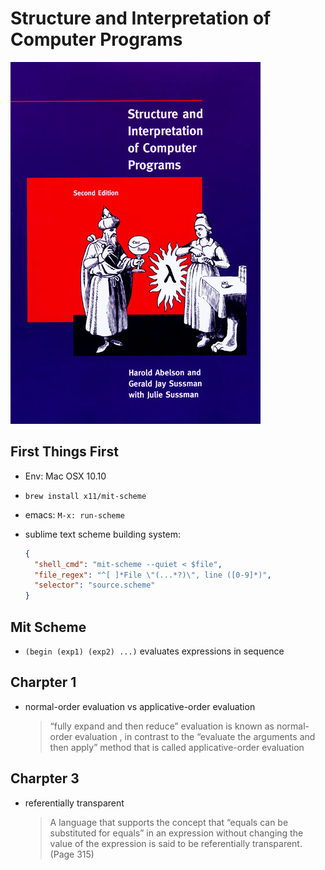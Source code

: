 # Structure and Interpretation of Computer Programs

![](./cover.jpg)

## First Things First

- Env: Mac OSX 10.10
  
- `brew install x11/mit-scheme`
  
- emacs: `M-x: run-scheme`
  
- sublime text scheme building system:
  
  ``` json
  {
    "shell_cmd": "mit-scheme --quiet < $file",
    "file_regex": "^[ ]*File \"(...*?)\", line ([0-9]*)",
    "selector": "source.scheme"
  }
  ```

## Mit Scheme

- `(begin (exp1) (exp2) ...)` evaluates expressions in sequence

## Charpter 1

- normal-order evaluation vs applicative-order evaluation
  
  > “fully expand and then reduce” evaluation is known as normal-order evaluation , in contrast to the “evaluate the arguments and then apply” method that is called applicative-order evaluation

## Charpter 3

- referentially transparent
  
  > A language that supports the concept that “equals can be substituted for equals” in an expression without changing the value of the expression is said to be referentially transparent. (Page 315)



